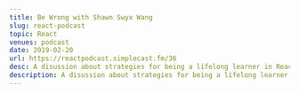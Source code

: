 ```yaml
---
title: Be Wrong with Shawn Swyx Wang
slug: react-podcast
topic: React
venues: podcast
date: 2019-02-20
url: https://reactpodcast.simplecast.fm/36
desc: A disussion about strategies for being a lifelong learner in React.
description: A disussion about strategies for being a lifelong learner, how to get started in React, the growth of React's API surface area, Hooks, Suspense, Concurrent Mode, designing APIs, and the future of React.
---
```

